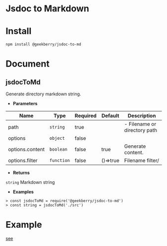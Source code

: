 
# Jsdoc to Markdown

# Install
`npm install @geekberry/jsdoc-to-md`

# Document

## jsdocToMd <a id="index.js/jsdocToMd"></a>

Generate directory markdown string.

* **Parameters**

Name            | Type       | Required | Default  | Description
----------------|------------|----------|----------|-----------------------------
path            | `string`   | true     |          | - Filename or directory path
options         | `object`   | false    |          |
options.content | `boolean`  | false    | true     | Generate content.
options.filter  | `function` | false    | ()=>true | Filename filter/

* **Returns**

`string` Markdown string

* **Examples**

```
> const jsdocToMd = require('@geekberry/jsdoc-to-md')
> const string = jsdocToMd('./src')
```

# Example

[see](https://github.com/GeekBerry/jsdoc-to-md/blob/master/example)
